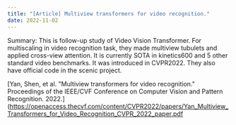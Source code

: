```yaml
---
title: "[Article] Multiview transformers for video recognition."
date: 2022-11-02
---
```


Summary: This is follow-up study of Video Vision Transformer. For multiscaling in video recognition task, they made multiview tubulets and applied cross-view attention. It is currently SOTA in kinetics600 and 5 other standard video benchmarks. It was introduced in CVPR2022. They also have official code in the scenic project.

[Yan, Shen, et al. "Multiview transformers for video recognition." Proceedings of the IEEE/CVF Conference on Computer Vision and Pattern Recognition. 2022.](https://openaccess.thecvf.com/content/CVPR2022/papers/Yan_Multiview_Transformers_for_Video_Recognition_CVPR_2022_paper.pdf
